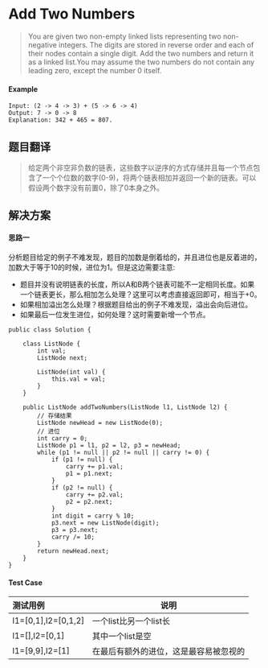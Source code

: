# Add Two Numbers #
>You are given two non-empty linked lists representing two non-negative integers. The digits are stored in reverse order and each of their nodes contain a single digit. Add the two numbers and return it as a linked list.You may assume the two numbers do not contain any leading zero, except the number 0 itself.

#### Example ####
```
Input: (2 -> 4 -> 3) + (5 -> 6 -> 4)
Output: 7 -> 0 -> 8
Explanation: 342 + 465 = 807.
```
## 题目翻译 ##
>给定两个非空非负数的链表，这些数字以逆序的方式存储并且每一个节点包含了一个个位数的数字(0-9)，将两个链表相加并返回一个新的链表。可以假设两个数字没有前置0，除了0本身之外。

## 解决方案 ##
#### 思路一 ####
分析题目给定的例子不难发现，题目的加数是倒着给的，并且进位也是反着进的，加数大于等于10的时候，进位为1。但是这边需要注意:
* 题目并没有说明链表的长度，所以A和B两个链表可能不一定相同长度。如果一个链表更长，那么相加怎么处理？这里可以考虑直接返回即可，相当于+0。
* 如果相加溢出怎么处理？根据题目给出的例子不难发现，溢出会向后进位。
* 如果最后一位发生进位，如何处理？这时需要新增一个节点。
```
public class Solution {

	class ListNode {
		int val;
		ListNode next;

		ListNode(int val) {
			this.val = val;
		}
	}

	public ListNode addTwoNumbers(ListNode l1, ListNode l2) {
		// 存储结果
		ListNode newHead = new ListNode(0);
		// 进位
		int carry = 0;
		ListNode p1 = l1, p2 = l2, p3 = newHead;
		while (p1 != null || p2 != null || carry != 0) {
			if (p1 != null) {
				carry += p1.val;
				p1 = p1.next;
			}
			if (p2 != null) {
				carry += p2.val;
				p2 = p2.next;
			}
			int digit = carry % 10;
			p3.next = new ListNode(digit);
			p3 = p3.next;
			carry /= 10;
		}
		return newHead.next;
	}
}
```
#### Test Case ####
|测试用例|说明|
|:----    |-----   |
|l1=[0,1],l2=[0,1,2]|一个list比另一个list长|
|l1=[],l2=[0,1]|其中一个list是空|
|l1=[9,9],l2=[1]|在最后有额外的进位，这是最容易被忽视的|